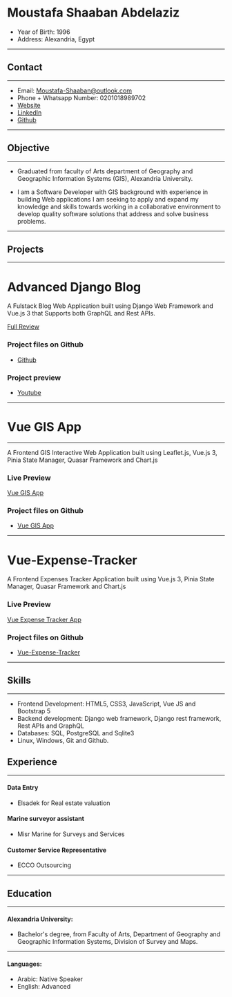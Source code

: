 # Moustafa Shaaban Abdelaziz

* Year of Birth: 1996
* Address: Alexandria, Egypt
-----------------------------------------------------------------
## Contact
---------
* Email: Moustafa-Shaaban@outlook.com       
* Phone + Whatsapp Number: 0201018989702
* [Website](https://moustafa-shaaban.github.io/)
* [LinkedIn](https://www.linkedin.com/in/moustafashaaban)
* [Github](https://www.github.com/MoustafaShaaban)

-----------------------------------------------------------------

## Objective
---------
* Graduated from faculty of Arts department of Geography and Geographic Information Systems (GIS), Alexandria
University.

* I am a Software Developer with GIS background with experience in building Web applications I am seeking to apply and expand my knowledge and skills towards working in a collaborative environment to develop quality software solutions that address and solve business problems.

-----------------------------------------------------------------

## Projects
-----------
# Advanced Django Blog
A Fulstack Blog Web Application built using Django Web Framework and Vue.js 3 that Supports both GraphQL and Rest APIs.

[Full Review](https://moustafa-shaaban.github.io/project-reviews/django/Django-Blog/Django-Blog/)

### Project files on Github
* [Github](https://github.com/Moustafa-Shaaban/Advanced_Django_Blog)

### Project preview
* [Youtube](https://www.youtube.com/watch?v=mxe6Ca5yLOo)
-------------------------------------

# Vue GIS App
------------------
A Frontend GIS Interactive Web Application built using Leaflet.js, Vue.js 3, Pinia State Manager, Quasar Framework and Chart.js
### Live Preview
[Vue GIS App](https://moustafa-shaaban.github.io/Vue-GIS/#/)
### Project files on Github
* [Vue GIS App](https://github.com/Moustafa-Shaaban/Vue-GIS)

--------------------------------------------------------

# Vue-Expense-Tracker
A Frontend Expenses Tracker Application built using Vue.js 3, Pinia State Manager, Quasar Framework and Chart.js

### Live Preview
[Vue Expense Tracker App](https://moustaf-ashaaban.github.io/Vue-Expense-Tracker/)

### Project files on Github
* [Vue-Expense-Tracker](https://github.com/Moustafa-Shaaban/Vue-Expense-Tracker)

--------------------------------------------------------------
## Skills
---------
* Frontend Development: HTML5, CSS3, JavaScript, Vue JS and Bootstrap 5
* Backend development: Django web framework, Django rest framework, Rest APIs and GraphQL
* Databases: SQL, PostgreSQL and Sqlite3
* Linux, Windows, Git and Github.

## Experience
------------
#### Data Entry
  * Elsadek for Real estate valuation

#### Marine surveyor assistant
  * Misr Marine for Surveys and Services

#### Customer Service Representative
  * ECCO Outsourcing

------------
## Education
------------
#### Alexandria University:
* Bachelor's degree, from Faculty of Arts, Department of Geography and Geographic Information Systems, Division of Survey and Maps.

-----------------------------------------------------------------
#### Languages:

* Arabic: Native Speaker
* English: Advanced
